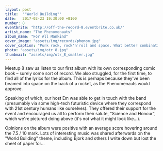 ```yaml
---
layout: post
title:  '"World Building"'
date:   2017-02-23 19:30:00 +0100
number: 8
eventbrite: "http://off-the-record-8.eventbrite.co.uk/"
artist_name: "The Phenomenauts"
album_name: "For All Mankind"
cover_image: "assets/img/records/phenom.jpg"
cover_caption: "Punk rock, rock'n'roll and space. What better combination is there?"
photo: "assets/img/otr_8.jpg"
thumbnail: "assets/img/otr_8_smaller.jpg"
---
```


Meetup 8 saw us listen to our first album with its own corresponding comic book &ndash; surely some sort of record. We also struggled, for the first time, to find all of the lyrics for the album. This is perhaps because they've been beamed into space on the back of a rocket, as the Phenomenauts would approve.

Speaking of which, our host Em was able to get in touch with the band (presumably via some high-tech futuristic device where they correspond with 21st century humans like ourselves). They offered their support for the event and encouraged us all to perform their salute, "Science and Honour", which we're pictured doing above (it's not what it might look like...).

Opinions on the album were positive with an average score hovering around the 7.5 / 10 mark. Lots of interesting music was shared afterwards on the "World Building" theme, including Bjork and others I write down but lost the sheet of paper for...